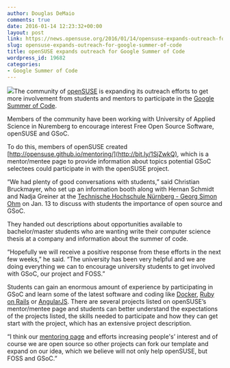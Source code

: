 ```yaml
---
author: Douglas DeMaio
comments: true
date: 2016-01-14 12:23:32+00:00
layout: post
link: https://news.opensuse.org/2016/01/14/opensuse-expands-outreach-for-google-summer-of-code/
slug: opensuse-expands-outreach-for-google-summer-of-code
title: openSUSE expands outreach for Google Summer of Code
wordpress_id: 19682
categories:
- Google Summer of Code
---
```


[![](https://developers.google.com/open-source/gsoc/images/gsoc2016-sun-373x373.png)](https://developers.google.com/open-source/gsoc/images/gsoc2016-sun-373x373.png)The community of [openSUSE](https://www.opensuse.org/) is expanding its outreach efforts to get more involvement from students and mentors to participate in the [Google Summer of Code](https://developers.google.com/open-source/gsoc/).

Members of the community have been working with University of Applied Science in Nuremberg to encourage interest Free Open Source Software, openSUSE and GSoC.

To do this, members of openSUSE created [http://opensuse.github.io/mentoring/](http://bit.ly/1SjZwkQ), which is a mentor/mentee page to provide information about topics potential GSoC selectees could participate in with the openSUSE project.

“We had plenty of good conversations with students,” said Christian Bruckmayer, who set up an information booth along with Hernan Schmidt and Nadja Greiner at the [Technische Hochschule Nürnberg - Georg Simon Ohm](https://www.th-nuernberg.de/) on Jan. 13 to discuss with students the importance of open source and GSoC.<!-- more -->

They handed out descriptions about opportunities available to bachelor/master students who are wanting write their computer science thesis at a company and information about the summer of code.

“Hopefully we will receive a positive response from these efforts in the next few weeks,” he said. “The university has been very helpful and we are doing everything we can to encourage university students to get involved with GSoC, our project and FOSS.”

Students can gain an enormous amount of experience by participating in GSoC and learn some of the latest software and coding like [Docker](https://www.docker.com/), [Ruby on Rails](http://rubyonrails.org/) or [AngularJS](https://angularjs.org/). There are several projects listed on openSUSE’s mentor/mentee page and students can better understand the expectations of the projects listed, the skills needed to participate and how they can get start with the project, which has an extensive project description.

“I think our [mentoring page](http://bit.ly/1SjZwkQ) and efforts increasing people's’ interest and of course we are open source so other projects can fork our template and expand on our idea, which we believe will not only help openSUSE, but FOSS and GSoC.”
